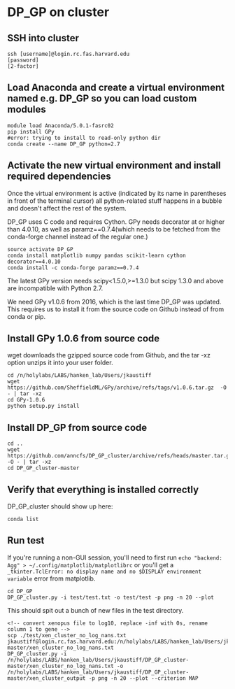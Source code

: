 # DP_GP on cluster
## SSH into cluster
```
ssh [username]@login.rc.fas.harvard.edu
[password]
[2-factor]
```
## Load Anaconda and create a virtual environment named e.g. DP_GP so you can load custom modules
```
module load Anaconda/5.0.1-fasrc02
pip install GPy
#error: trying to install to read-only python dir
conda create --name DP_GP python=2.7
```
## Activate the new virtual environment and install required dependencies
Once the virtual environment is active (indicated by its name in parentheses in front of the terminal cursor) all python-related stuff happens in a bubble and doesn't affect the rest of the system.

DP_GP uses C code and requires Cython. GPy needs decorator at or higher than 4.0.10, as well as paramz==0.7.4(which needs to be fetched from the conda-forge channel instead of the regular one.)
```
source activate DP_GP
conda install matplotlib numpy pandas scikit-learn cython decorator==4.0.10
conda install -c conda-forge paramz==0.7.4
```
The latest GPy version needs scipy<1.5.0,>=1.3.0 but scipy 1.3.0 and above are incompatible with Python 2.7.

We need GPy v1.0.6 from 2016, which is the last time DP_GP was updated. This requires us to install it from the source code on Github instead of from conda or pip. 



## Install GPy 1.0.6 from source code
wget downloads the gzipped source code from Github, and the tar -xz option unzips it into your user folder.
```
cd /n/holylabs/LABS/hanken_lab/Users/jkaustiff
wget https://github.com/SheffieldML/GPy/archive/refs/tags/v1.0.6.tar.gz  -O - | tar -xz
cd GPy-1.0.6
python setup.py install

```
## Install DP_GP from source code
```
cd ..
wget https://github.com/anncfs/DP_GP_cluster/archive/refs/heads/master.tar.gz  -O - | tar -xz
cd DP_GP_cluster-master
```
## Verify that everything is installed correctly
DP_GP_cluster should show up here:
```
conda list
```
## Run test
If you're running a non-GUI session, you'll need to first run `echo "backend: Agg" > ~/.config/matplotlib/matplotlibrc` or you'll get a `_tkinter.TclError: no display name and no $DISPLAY environment variable` error from matplotlib.
```
cd DP_GP
DP_GP_cluster.py -i test/test.txt -o test/test -p png -n 20 --plot
```
This should spit out a bunch of new files in the test directory.
```
<!-- convert xenopus file to log10, replace -inf with 0s, rename column 1 to gene -->
scp ./test/xen_cluster_no_log_nans.txt jkaustiff@login.rc.fas.harvard.edu:/n/holylabs/LABS/hanken_lab/Users/jkaustiff/DP_GP_cluster-master/xen_cluster_no_log_nans.txt
DP_GP_cluster.py -i  /n/holylabs/LABS/hanken_lab/Users/jkaustiff/DP_GP_cluster-master/xen_cluster_no_log_nans.txt -o /n/holylabs/LABS/hanken_lab/Users/jkaustiff/DP_GP_cluster-master/xen_cluster_output -p png -n 20 --plot --criterion MAP
```